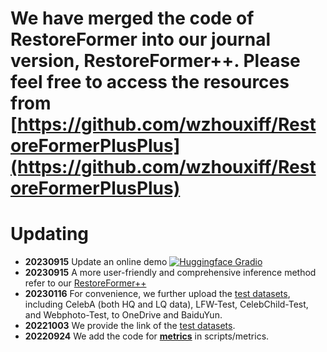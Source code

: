 # We have merged the code of RestoreFormer into our journal version, RestoreFormer++. Please feel free to access the resources from [https://github.com/wzhouxiff/RestoreFormerPlusPlus](https://github.com/wzhouxiff/RestoreFormerPlusPlus)

# Updating
- **20230915** Update an online demo [![Huggingface Gradio](https://img.shields.io/static/v1?label=Demo&message=Huggingface%20Gradio&color=orange)](https://huggingface.co/spaces/wzhouxiff/RestoreFormerPlusPlus)
- **20230915** A more user-friendly and comprehensive inference method refer to our [RestoreFormer++](https://github.com/wzhouxiff/RestoreFormerPlusPlus)
- **20230116** For convenience, we further upload the [test datasets](#testset), including CelebA (both HQ and LQ data), LFW-Test, CelebChild-Test, and Webphoto-Test, to OneDrive and BaiduYun.
- **20221003** We provide the link of the [test datasets](#testset).
- **20220924** We add the code for [**metrics**](#metrics) in scripts/metrics.


<!--
# RestoreFormer

This repo includes the source code of the paper: "[RestoreFormer: High-Quality Blind Face Restoration from Undegraded Key-Value Pairs](https://openaccess.thecvf.com/content/CVPR2022/papers/Wang_RestoreFormer_High-Quality_Blind_Face_Restoration_From_Undegraded_Key-Value_Pairs_CVPR_2022_paper.pdf)" (CVPR 2022) by Zhouxia Wang, Jiawei Zhang, Runjian Chen, Wenping Wang, and Ping Luo.

![](assets/figure1.png)

**RestoreFormer** tends to explore fully-spatial attentions to model contextual information and surpasses existing works that use local operators. It has several benefits compared to prior arts. First, it incorporates a multi-head coross-attention layer to learn fully-spatial interations between corrupted queries and high-quality key-value pairs. Second, the key-value pairs in RestoreFormer are sampled from a reconstruction-oriented high-quality dictionary, whose elements are rich in high-quality facial features specifically aimed for face reconstruction.

-->

<!-- ![](assets/framework.png "Framework")-->

<!--

## Environment

- python>=3.7
- pytorch>=1.7.1
- pytorch-lightning==1.0.8
- omegaconf==2.0.0
- basicsr==1.3.3.4

**Warning** Different versions of pytorch-lightning and omegaconf may lead to errors or different results.

## Preparations of dataset and models

**Dataset**: 
- Training data: Both **HQ Dictionary** and **RestoreFormer** in our work are trained with **FFHQ** which attained from [FFHQ repository](https://github.com/NVlabs/ffhq-dataset). The original size of the images in FFHQ are 1024x1024. We resize them to 512x512 with bilinear interpolation in our work. Link this dataset to ./data/FFHQ/image512x512.
- <a id="testset">Test data</a>: 
   * CelebA-Test-HQ: [OneDrive](https://connecthkuhk-my.sharepoint.com/:u:/g/personal/wzhoux_connect_hku_hk/EY7P-MReZUZOngy3UGa5abUBJKel1IH5uYZLdwp2e2KvUw?e=rK0VWh); [BaiduYun](https://pan.baidu.com/s/1tMpxz8lIW50U8h00047GIw?pwd=mp9t)(code mp9t)
   * CelebA-Test-LQ: [OneDrive](https://connecthkuhk-my.sharepoint.com/:u:/g/personal/wzhoux_connect_hku_hk/EXULDOtX3qdKg9_--k-hbr4BumxOUAi19iQjZNz75S6pKA?e=Kghqri); [BaiduYun](https://pan.baidu.com/s/1y6ZcQPCLyggj9VB5MgoWyg?pwd=7s6h)(code 7s6h)
   * LFW-Test: [OneDrive](https://connecthkuhk-my.sharepoint.com/:u:/g/personal/wzhoux_connect_hku_hk/EZ7ibkhUuRxBjdd-MesczpgBfpLVfv-9uYVskLuZiYpBsg?e=xPNH26); [BaiduYun](https://pan.baidu.com/s/1UkfYLTViL8XVdZ-Ej-2G9g?pwd=7fhr)(code 7fhr). Note that it was align with dlib.
   * CelebChild: [OneDrive](https://connecthkuhk-my.sharepoint.com/:u:/g/personal/wzhoux_connect_hku_hk/ESK6vjLzDuJAsd-cfWrfl20BTeSD_w4uRNJREGfl3zGzJg?e=Tou7ft); [BaiduYun](https://pan.baidu.com/s/1pGCD4TkhtDsmp8emZd8smA?pwd=rq65)(code rq65)
   * WepPhoto-Test: [OneDrive](https://connecthkuhk-my.sharepoint.com/:u:/g/personal/wzhoux_connect_hku_hk/ER1-0eYKGkZIs-YEDhNW0xIBohCI5IEZyAS2PAvI81Stcg?e=TFJFGh); [BaiduYun](https://pan.baidu.com/s/1SjBfinSL1F-bbOpXiD0nlw?pwd=nren)(code nren)

**Model**: Both pretrained models used for training and the trained model of our RestoreFormer can be attained from [OneDrive](https://connecthkuhk-my.sharepoint.com/:u:/g/personal/wzhoux_connect_hku_hk/Eb73S2jXZIxNrrOFRnFKu2MBTe7kl4cMYYwwiudAmDNwYg?e=Xa4ZDf) or [BaiduYun](https://pan.baidu.com/s/1EO7_1dYyCuORpPNosQgogg?pwd=x6nn)(code x6nn). Link these models to ./experiments.

## Test
    sh scripts/test.sh

## Training
    sh scripts/run.sh

**Note**. 
- The first stage is to attain **HQ Dictionary** by setting `conf_name` in scripts/run.sh to 'HQ\_Dictionary'. 
- The second stage is blind face restoration. You need to add your trained HQ\_Dictionary model to `ckpt_path` in config/RestoreFormer.yaml and set `conf_name` in scripts/run.sh to 'RestoreFormer'.
- Our model is trained with 4 V100 GPUs.

## <a id="metrics">Metrics</a>
    sh scripts/metrics/run.sh
    
**Note**. 
- You need to add the path of CelebA-Test dataset in the script if you want get IDD, PSRN, SSIM, LIPIS.

## Citation
    @article{wang2022restoreformer,
      title={RestoreFormer: High-Quality Blind Face Restoration from Undegraded Key-Value Pairs},
      author={Wang, Zhouxia and Zhang, Jiawei and Chen, Runjian and Wang, Wenping and Luo, Ping},
      booktitle={The IEEE Conference on Computer Vision and Pattern Recognition (CVPR)},
      year={2022}
    }

## Acknowledgement
We thank everyone who makes their code and models available, especially [Taming Transformer](https://github.com/CompVis/taming-transformers), [basicsr](https://github.com/XPixelGroup/BasicSR), and [GFPGAN](https://github.com/TencentARC/GFPGAN).

## Contact
For any question, feel free to email `wzhoux@connect.hku.hk` or `zhouzi1212@gmail.com`.

-->
